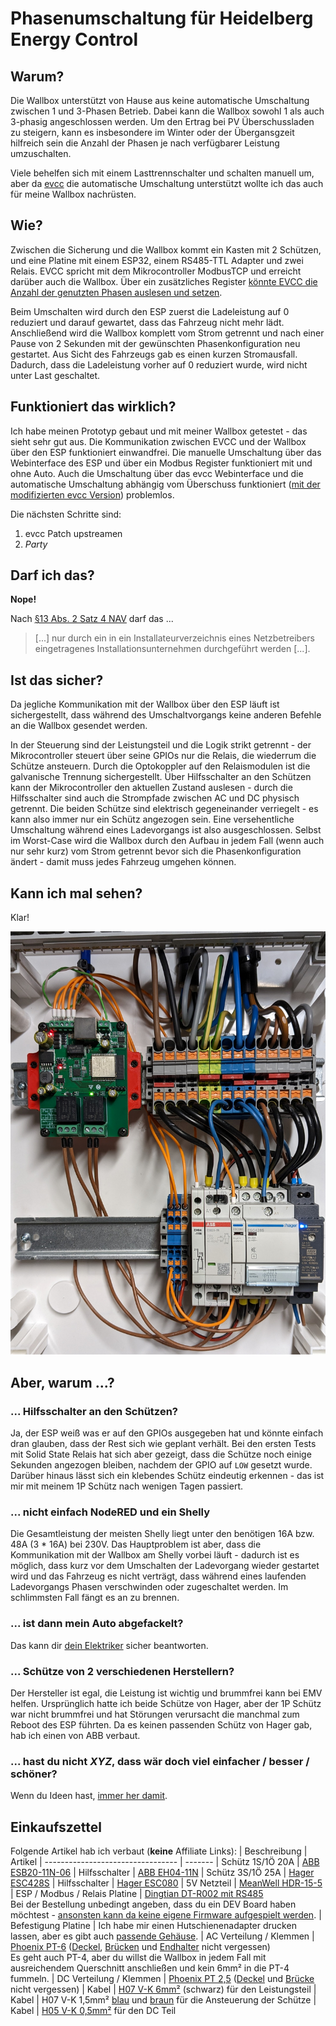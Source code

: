 # Phasenumschaltung für Heidelberg Energy Control

## Warum?

Die Wallbox unterstützt von Hause aus keine automatische Umschaltung zwischen 1 und 3-Phasen Betrieb. Dabei kann die Wallbox sowohl 1 als auch 3-phasig angeschlossen werden. Um den Ertrag bei PV Überschussladen zu steigern, kann es insbesondere im Winter oder der Übergansgzeit hilfreich sein die Anzahl der Phasen je nach verfügbarer Leistung umzuschalten.

Viele behelfen sich mit einem Lasttrennschalter und schalten manuell um, aber da [evcc](https://evcc.io/) die automatische Umschaltung unterstützt wollte ich das auch für meine Wallbox nachrüsten.

## Wie?

Zwischen die Sicherung und die Wallbox kommt ein Kasten mit 2 Schützen, und eine Platine mit einem ESP32, einem RS485-TTL Adapter und zwei Relais. EVCC spricht mit dem Mikrocontroller ModbusTCP und erreicht darüber auch die Wallbox. Über ein zusätzliches Register [könnte EVCC die Anzahl der genutzten Phasen auslesen und setzen](https://github.com/evcc-io/evcc/discussions/6168#discussioncomment-4925261).

Beim Umschalten wird durch den ESP zuerst die Ladeleistung auf 0 reduziert und darauf gewartet, dass das Fahrzeug nicht mehr lädt. Anschließend wird die Wallbox komplett vom Strom getrennt und nach einer Pause von 2 Sekunden mit der gewünschten Phasenkonfiguration neu gestartet. Aus Sicht des Fahrzeugs gab es einen kurzen Stromausfall. Dadurch, dass die Ladeleistung vorher auf 0 reduziert wurde, wird nicht unter Last geschaltet.

## Funktioniert das wirklich?

Ich habe meinen Prototyp gebaut und mit meiner Wallbox getestet - das sieht sehr gut aus. Die Kommunikation zwischen EVCC und der Wallbox über den ESP funktioniert einwandfrei. Die manuelle Umschaltung über das Webinterface des ESP und über ein Modbus Register funktioniert mit und ohne Auto. Auch die Umschaltung über das evcc Webinterface und die automatische Umschaltung abhängig vom Überschuss funktioniert ([mit der modifizierten evcc Version](https://github.com/zivillian/evcc)) problemlos.

 Die nächsten Schritte sind:

1. evcc Patch upstreamen
1. *Party*

## Darf ich das?

**Nope!**

Nach [§13 Abs. 2 Satz 4 NAV](https://www.gesetze-im-internet.de/nav/__13.html "Niederspannungsanschlussverordnung ") darf das ...
> [...] nur durch ein in ein Installateurverzeichnis eines Netzbetreibers eingetragenes Installationsunternehmen durchgeführt werden [...].

## Ist das sicher?

Da jegliche Kommunikation mit der Wallbox über den ESP läuft ist sichergestellt, dass während des Umschaltvorgangs keine anderen Befehle an die Wallbox gesendet werden.

In der Steuerung sind der Leistungsteil und die Logik strikt getrennt - der Mikrocontroller steuert über seine GPIOs nur die Relais, die wiederrum die Schütze ansteuern. Durch die Optokoppler auf den Relaismodulen ist die galvanische Trennung sichergestellt. Über Hilfsschalter an den Schützen kann der Mikrocontroller den aktuellen Zustand auslesen - durch die Hilfsschalter sind auch die Strompfade zwischen AC und DC physisch getrennt. Die beiden Schütze sind elektrisch gegeneinander verriegelt - es kann also immer nur ein Schütz angezogen sein. Eine versehentliche Umschaltung während eines Ladevorgangs ist also ausgeschlossen. Selbst im Worst-Case wird die Wallbox durch den Aufbau in jedem Fall (wenn auch nur sehr kurz) vom Strom getrennt bevor sich die Phasenkonfiguration ändert - damit muss jedes Fahrzeug umgehen können.

## Kann ich mal sehen?

Klar!

![Bild vom inneren des Kasten](docs/kasten.jpg)

## Aber, warum ...?

### ... Hilfsschalter an den Schützen?

Ja, der ESP weiß was er auf den GPIOs ausgegeben hat und könnte einfach dran glauben, dass der Rest sich wie geplant verhält. Bei den ersten Tests mit Solid State Relais hat sich aber gezeigt, dass die Schütze noch einige Sekunden angezogen bleiben, nachdem der GPIO auf `LOW` gesetzt wurde. Darüber hinaus lässt sich ein klebendes Schütz eindeutig erkennen - das ist mir mit meinem 1P Schütz nach wenigen Tagen passiert.

### ... nicht einfach NodeRED und ein Shelly

Die Gesamtleistung der meisten Shelly liegt unter den benötigen 16A bzw. 48A (3 * 16A) bei 230V. Das Hauptproblem ist aber, dass die Kommunikation mit der Wallbox am Shelly vorbei läuft - dadurch ist es möglich, dass kurz vor dem Umschalten der Ladevorgang wieder gestartet wird und das Fahrzeug es nicht verträgt, dass während eines laufenden Ladevorgangs Phasen verschwinden oder zugeschaltet werden. Im schlimmsten Fall fängt es an zu brennen.

### ... ist dann mein Auto abgefackelt?

Das kann dir [dein Elektriker](#darf-ich-das) sicher beantworten.

### ... Schütze von 2 verschiedenen Herstellern?

Der Hersteller ist egal, die Leistung ist wichtig und brummfrei kann bei EMV helfen. Ursprünglich hatte ich beide Schütze von Hager, aber der 1P Schütz war nicht brummfrei und hat Störungen verursacht die manchmal zum Reboot des ESP führten. Da es keinen passenden Schütz von Hager gab, hab ich einen von ABB verbaut.

### ... hast du nicht *XYZ*, dass wär doch viel einfacher / besser / schöner?

Wenn du Ideen hast, [immer her damit](https://github.com/zivillian/heidelberg-1p3p/issues/new).

## Einkaufszettel

Folgende Artikel hab ich verbaut (**keine** Affiliate Links):
| Beschreibung                      | Artikel
| --------------------------------- | -------
| Schütz 1S/1Ö 20A                  | [ABB ESB20-11N-06](https://new.abb.com/products/de/1SBE121111R0611/esb20-11n-06)
| Hilfsschalter                     | [ABB EH04-11N](https://new.abb.com/products/de/1SAE901901M1011/eh04-11n)
| Schütz 3S/1Ö 25A                  | [Hager ESC428S](https://hager.com/de/katalog/produkt/esc428s-installationsschuetz-brumm-25a-3s1oe-230v)
| Hilfsschalter                     | [Hager ESC080](https://hager.com/de/katalog/produkt/esc080-hilfsschalter-6a-1s1oe)
| 5V Netzteil                       | [MeanWell HDR-15-5](https://www.amazon.de/dp/B06XWQSJGW)
| ESP / Modbus / Relais Platine     | [Dingtian DT-R002 mit RS485](https://www.dingtian-tech.com/en_us/relay2.html)<br/> Bei der Bestellung unbedingt angeben, dass du ein DEV Board haben möchtest - [ansonsten kann da keine eigene Firmware aufgespielt werden](https://templates.blakadder.com/dingtian_DT-R008.html#warning).
| Befestigung Platine               | Ich habe mir einen Hutschienenadapter drucken lassen, aber es gibt auch [passende Gehäuse](https://www.dingtian-tech.com/img/2channel/DIN35.jpg).
| AC Verteilung / Klemmen           | [Phoenix PT-6](https://www.phoenixcontact.com/de-de/produkte/durchgangsklemme-pt-6-3211813) ([Deckel](https://www.phoenixcontact.com/de-de/produkte/abschlussdeckel-d-pt-6-3212044), [Brücken](https://www.phoenixcontact.com/de-de/produkte/steckbruecke-fbs-2-8-3030284) und [Endhalter](https://www.phoenixcontact.com/de-de/produkte/endhalter-clipfix-35-5-3022276) nicht vergessen)<br>Es geht auch PT-4, aber du willst die Wallbox in jedem Fall mit ausreichendem Querschnitt anschließen und kein 6mm² in die PT-4 fummeln.
| DC Verteilung / Klemmen           | [Phoenix PT 2,5](https://www.phoenixcontact.com/de-de/produkte/mehrleiterklemme-pt-25-quattro-3209578) ([Deckel](https://www.phoenixcontact.com/de-de/produkte/abschlussdeckel-d-st-25-quattro-3030514) und [Brücke](https://www.phoenixcontact.com/de-de/produkte/steckbruecke-fbs-2-5-3030161) nicht vergessen)
| Kabel                             | [H07 V-K 6mm²](https://www.hornbach.de/shop/Aderleitung-H07-V-K-1x6-mm-schwarz-Meterware/5188575/artikel.html) (schwarz) für den Leistungsteil
| Kabel                             | H07 V-K 1,5mm² [blau](https://www.stex24.de/124831-h07v-k-einzelader-pvc-dunkelblau-4520141) und [braun](https://www.stex24.de/124829-nyy-o-einzelader-pvc-braun-4520031) für die Ansteuerung der Schütze
| Kabel                             | [H05 V-K 0,5mm²](https://www.stex24.de/124802-h05v-einzelader-pvc-orange-4510091) für den DC Teil
